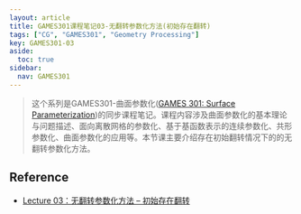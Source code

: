 ```yaml
---
layout: article
title: GAMES301课程笔记03-无翻转参数化方法(初始存在翻转)
tags: ["CG", "GAMES301", "Geometry Processing"]
key: GAMES301-03
aside:
  toc: true
sidebar:
  nav: GAMES301
---
```


> 这个系列是GAMES301-曲面参数化([GAMES 301: Surface Parameterization](http://staff.ustc.edu.cn/~renjiec/GAMES301/index.html))的同步课程笔记。课程内容涉及曲面参数化的基本理论与问题描述、面向离散网格的参数化、基于基函数表示的连续参数化、共形参数化、曲面参数化的应用等。本节课主要介绍存在初始翻转情况下的的无翻转参数化方法。
<!--more-->

## Reference

- [Lecture 03：无翻转参数化方法 – 初始存在翻转](https://www.bilibili.com/video/BV18T411P7hT?p=3&vd_source=7a2542c6c909b3ee1fab551277360826)